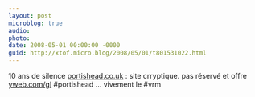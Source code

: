 ```yaml
---
layout: post
microblog: true
audio: 
photo: 
date: 2008-05-01 00:00:00 -0000
guid: http://xtof.micro.blog/2008/05/01/t801531022.html
---
```

10 ans de silence  [portishead.co.uk](http://portishead.co.uk/)  : site crryptique. pas réservé et offre  [yweb.com/gl](http://yweb.com/gl)  #portishead ... vivement le #vrm
